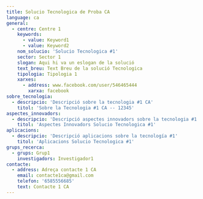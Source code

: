 ```yaml
---
title: Solucio Tecnologica de Proba CA
language: ca
general:
  - centre: Centre 1
    keywords:
      - value: Keyword1
      - value: Keyword2
    nom_solucio: 'Solucio Tecnologica #1'
    sector: Sector 1
    slogan: Aqui hi va un eslogan de la solució
    text_breu: Text Breu de la solució Tecnologica
    tipologia: Tipologia 1
    xarxes:
      - address: www.facebook.com/user/546465444
        xarxa: facebook
sobre_tecnologia:
  - descripcio: 'Descripció sobre la tecnologia #1 CA'
    titol: 'Sobre la Tecnologia #1 CA -- 12345'
aspectes_innovadors:
  - descripcio: 'Descripció aspectes innovadors sobre la tecnologia #1 CA'
    titol: 'Aspectes Innovadors Solucio Tecnologica #1'
aplicacions:
  - descripcio: 'Descripció aplicacions sobre la tecnología #1'
    titol: 'Aplicacions Solucio Tecnologica #1'
grups_recerca:
  - grups: Grup1
    investigadors: Investigador1
contacte:
  - address: Adreça contacte 1 CA
    email: contacte1ca@gmail.com
    telefon: '6585556685'
    text: Contacte 1 CA
---
```


